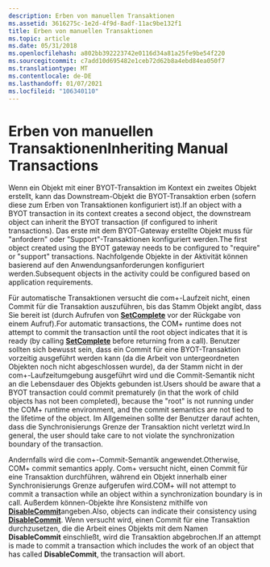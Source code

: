 ```yaml
---
description: Erben von manuellen Transaktionen
ms.assetid: 3616275c-1e2d-4f9d-8adf-11ac9be132f1
title: Erben von manuellen Transaktionen
ms.topic: article
ms.date: 05/31/2018
ms.openlocfilehash: a802bb392223742e0116d34a81a25fe9be54f220
ms.sourcegitcommit: c7add10d695482e1ceb72d62b8a4ebd84ea050f7
ms.translationtype: MT
ms.contentlocale: de-DE
ms.lasthandoff: 01/07/2021
ms.locfileid: "106340110"
---
```

# <a name="inheriting-manual-transactions"></a><span data-ttu-id="37eb7-103">Erben von manuellen Transaktionen</span><span class="sxs-lookup"><span data-stu-id="37eb7-103">Inheriting Manual Transactions</span></span>

<span data-ttu-id="37eb7-104">Wenn ein Objekt mit einer BYOT-Transaktion im Kontext ein zweites Objekt erstellt, kann das Downstream-Objekt die BYOT-Transaktion erben (sofern diese zum Erben von Transaktionen konfiguriert ist).</span><span class="sxs-lookup"><span data-stu-id="37eb7-104">If an object with a BYOT transaction in its context creates a second object, the downstream object can inherit the BYOT transaction (if configured to inherit transactions).</span></span> <span data-ttu-id="37eb7-105">Das erste mit dem BYOT-Gateway erstellte Objekt muss für "anfordern" oder "Support"-Transaktionen konfiguriert werden.</span><span class="sxs-lookup"><span data-stu-id="37eb7-105">The first object created using the BYOT gateway needs to be configured to "require" or "support" transactions.</span></span> <span data-ttu-id="37eb7-106">Nachfolgende Objekte in der Aktivität können basierend auf den Anwendungsanforderungen konfiguriert werden.</span><span class="sxs-lookup"><span data-stu-id="37eb7-106">Subsequent objects in the activity could be configured based on application requirements.</span></span>

<span data-ttu-id="37eb7-107">Für automatische Transaktionen versucht die com+-Laufzeit nicht, einen Commit für die Transaktion auszuführen, bis das Stamm Objekt angibt, dass Sie bereit ist (durch Aufrufen von [**SetComplete**](/windows/desktop/api/ComSvcs/nf-comsvcs-iobjectcontext-setcomplete) vor der Rückgabe von einem Aufruf).</span><span class="sxs-lookup"><span data-stu-id="37eb7-107">For automatic transactions, the COM+ runtime does not attempt to commit the transaction until the root object indicates that it is ready (by calling [**SetComplete**](/windows/desktop/api/ComSvcs/nf-comsvcs-iobjectcontext-setcomplete) before returning from a call).</span></span> <span data-ttu-id="37eb7-108">Benutzer sollten sich bewusst sein, dass ein Commit für eine BYOT-Transaktion vorzeitig ausgeführt werden kann (da die Arbeit von untergeordneten Objekten noch nicht abgeschlossen wurde), da der Stamm nicht in der com+-Laufzeitumgebung ausgeführt wird und die Commit-Semantik nicht an die Lebensdauer des Objekts gebunden ist.</span><span class="sxs-lookup"><span data-stu-id="37eb7-108">Users should be aware that a BYOT transaction could commit prematurely (in that the work of child objects has not been completed), because the "root" is not running under the COM+ runtime environment, and the commit semantics are not tied to the lifetime of the object.</span></span> <span data-ttu-id="37eb7-109">Im Allgemeinen sollte der Benutzer darauf achten, dass die Synchronisierungs Grenze der Transaktion nicht verletzt wird.</span><span class="sxs-lookup"><span data-stu-id="37eb7-109">In general, the user should take care to not violate the synchronization boundary of the transaction.</span></span>

<span data-ttu-id="37eb7-110">Andernfalls wird die com+-Commit-Semantik angewendet.</span><span class="sxs-lookup"><span data-stu-id="37eb7-110">Otherwise, COM+ commit semantics apply.</span></span> <span data-ttu-id="37eb7-111">Com+ versucht nicht, einen Commit für eine Transaktion durchführen, während ein Objekt innerhalb einer Synchronisierungs Grenze aufgerufen wird.</span><span class="sxs-lookup"><span data-stu-id="37eb7-111">COM+ will not attempt to commit a transaction while an object within a synchronization boundary is in call.</span></span> <span data-ttu-id="37eb7-112">Außerdem können-Objekte ihre Konsistenz mithilfe von [**DisableCommit**](/windows/desktop/api/ComSvcs/nf-comsvcs-iobjectcontext-disablecommit)angeben.</span><span class="sxs-lookup"><span data-stu-id="37eb7-112">Also, objects can indicate their consistency using [**DisableCommit**](/windows/desktop/api/ComSvcs/nf-comsvcs-iobjectcontext-disablecommit).</span></span> <span data-ttu-id="37eb7-113">Wenn versucht wird, einen Commit für eine Transaktion durchzusetzen, die die Arbeit eines Objekts mit dem Namen **DisableCommit** einschließt, wird die Transaktion abgebrochen.</span><span class="sxs-lookup"><span data-stu-id="37eb7-113">If an attempt is made to commit a transaction which includes the work of an object that has called **DisableCommit**, the transaction will abort.</span></span>

 

 



